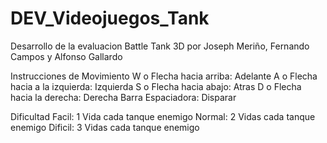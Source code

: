# DEV_Videojuegos_Tank
Desarrollo de la evaluacion Battle Tank 3D por Joseph Meriño, Fernando Campos y Alfonso Gallardo

Instrucciones de Movimiento
W o Flecha hacia arriba: Adelante
A o Flecha hacia a la izquierda: Izquierda
S o Flecha hacia abajo: Atras
D o Flecha hacia la derecha: Derecha
Barra Espaciadora: Disparar

Dificultad
Facil: 1 Vida cada tanque enemigo
Normal: 2 Vidas cada tanque enemigo
Dificil: 3 Vidas cada tanque enemigo
